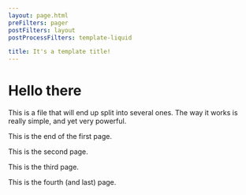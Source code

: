 ```yaml
---
layout: page.html
preFilters: pager
postFilters: layout
postProcessFilters: template-liquid

title: It's a template title!
---
```

# Hello there

This is a file that will end up split into several ones.
The way it works is really simple, and yet very powerful.

This is the end of the first page.

<!--pagebreak-->

This is the second page.

<!--pagebreak-->

This is the third page.

<!--pagebreak-->

This is the fourth (and last) page.


